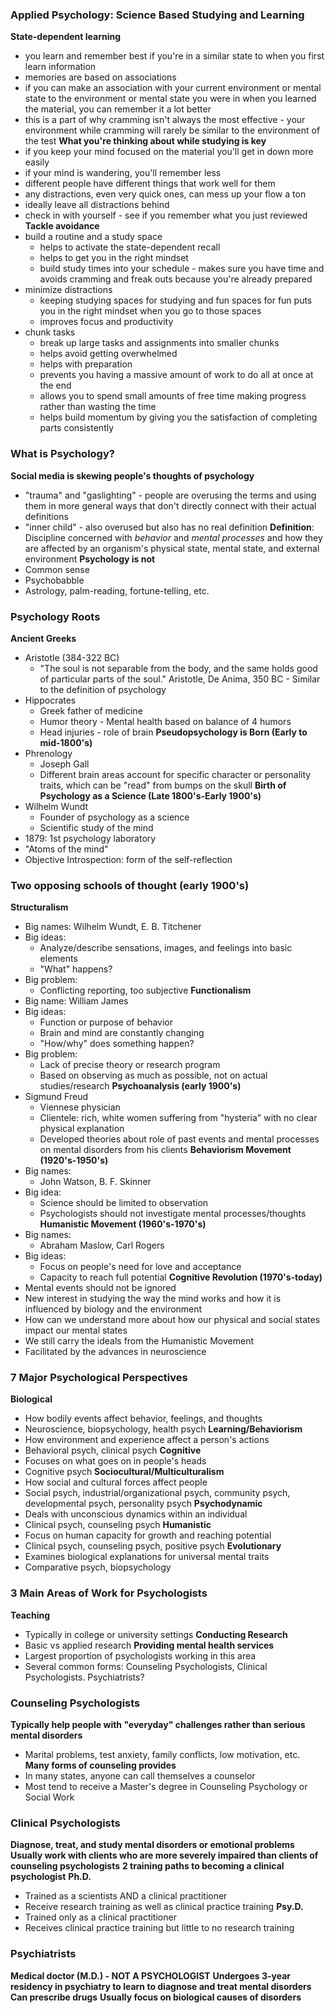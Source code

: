 ### Applied Psychology: Science Based Studying and Learning

**State-dependent learning**
- you learn and remember best if you're in a similar state to when you first learn information
- memories are based on associations
- if you can make an association with your current environment or mental state to the environment or mental state you were in when you learned the material, you can remember it a lot better
- this is a part of why cramming isn't always the most effective - your environment while cramming will rarely be similar to the environment of the test
**What you're thinking about while studying is key**
- if you keep your mind focused on the material you'll get in down more easily
- if your mind is wandering, you'll remember less
- different people have different things that work well for them
- any distractions, even very quick ones, can mess up your flow a ton
- ideally leave all distractions behind
- check in with yourself - see if you remember what you just reviewed
**Tackle avoidance**
- build a routine and a study space
    - helps to activate the state-dependent recall
    - helps to get you in the right mindset
    - build study times into your schedule - makes sure you have time and avoids cramming and freak outs because you're already prepared
- minimize distractions
	- keeping studying spaces for studying and fun spaces for fun puts you in the right mindset when you go to those spaces
	- improves focus and productivity
- chunk tasks
	- break up large tasks and assignments into smaller chunks
	- helps avoid getting overwhelmed
	- helps with preparation
	- prevents you having a massive amount of work to do all at once at the end
	- allows you to spend small amounts of free time making progress rather than wasting the time
	- helps build momentum by giving you the satisfaction of completing parts consistently

### What is Psychology?
**Social media is skewing people's thoughts of psychology**
- "trauma" and "gaslighting" - people are overusing the terms and using them in more general ways that don't directly connect with their actual definitions
- "inner child" - also overused but also has no real definition
**Definition**: Discipline concerned with *behavior* and *mental processes* and how they are affected by an organism's physical state, mental state, and external environment
**Psychology is not**
- Common sense
- Psychobabble
- Astrology, palm-reading, fortune-telling, etc.
### Psychology Roots
**Ancient Greeks**
- Aristotle (384-322 BC)
	- "The soul is not separable from the body, and the same holds good of particular parts of the soul." Aristotle, De Anima, 350 BC - Similar to the definition of psychology
- Hippocrates
	- Greek father of medicine
	- Humor theory - Mental health based on balance of 4 humors
	- Head injuries - role of brain
**Pseudopsychology is Born (Early to mid-1800's)**
- Phrenology
	- Joseph Gall
	- Different brain areas account for specific character or personality traits, which can be "read" from bumps on the skull
**Birth of Psychology as a Science (Late 1800's-Early 1900's)**
- Wilhelm Wundt
	- Founder of psychology as a science
	- Scientific study of the mind
- 1879: 1st psychology laboratory
- "Atoms of the mind"
- Objective Introspection: form of the self-reflection
### Two opposing schools of thought (early 1900's)
**Structuralism**
- Big names: Wilhelm Wundt, E. B. Titchener
- Big ideas:
	- Analyze/describe sensations, images, and feelings into basic elements
	- "What" happens?
- Big problem:
	- Conflicting reporting, too subjective
**Functionalism**
- Big name: William James
- Big ideas:
	- Function or purpose of behavior
	- Brain and mind are constantly changing
	- "How/why" does something happen?
- Big problem:
	- Lack of precise theory or research program
	- Based on observing as much as possible, not on actual studies/research
**Psychoanalysis (early 1900's)**
- Sigmund Freud
	- Viennese physician
	- Clientele: rich, white women suffering from "hysteria" with no clear physical explanation
	- Developed theories about role of past events and mental processes on mental disorders from his clients
**Behaviorism Movement (1920's-1950's)**
- Big names:
	- John Watson, B. F. Skinner
- Big idea:
	- Science should be limited to observation
	- Psychologists should not investigate mental processes/thoughts
**Humanistic Movement (1960's-1970's)**
- Big names:
	- Abraham Maslow, Carl Rogers
- Big ideas:
	- Focus on people's need for love and acceptance
	- Capacity to reach full potential
**Cognitive Revolution (1970's-today)**
- Mental events should not be ignored
- New interest in studying the way the mind works and how it is influenced by biology and the environment
- How can we understand more about how our physical and social states impact our mental states
- We still carry the ideals from the Humanistic Movement
- Facilitated by the advances in neuroscience
### 7 Major Psychological Perspectives
**Biological**
- How bodily events affect behavior, feelings, and thoughts
- Neuroscience, biopsychology, health psych
**Learning/Behaviorism**
- How environment and experience affect a person's actions
- Behavioral psych, clinical psych
**Cognitive**
- Focuses on what goes on in people's heads
- Cognitive psych
**Sociocultural/Multiculturalism**
- How social and cultural forces affect people
- Social psych, industrial/organizational psych, community psych, developmental psych, personality psych
**Psychodynamic**
- Deals with unconscious dynamics within an individual
- Clinical psych, counseling psych
**Humanistic**
- Focus on human capacity for growth and reaching potential
- Clinical psych, counseling psych, positive psych
**Evolutionary**
- Examines biological explanations for universal mental traits
- Comparative psych, biopsychology
### 3 Main Areas of Work for Psychologists
**Teaching**
- Typically in college or university settings
**Conducting Research**
- Basic vs applied research
**Providing mental health services**
- Largest proportion of psychologists working in this area
- Several common forms: Counseling Psychologists, Clinical Psychologists. Psychiatrists?
### Counseling Psychologists
**Typically help people with "everyday" challenges rather than serious mental disorders**
- Marital problems, test anxiety, family conflicts, low motivation, etc.
**Many forms of counseling provides**
- In many states, anyone can call themselves a counselor
- Most tend to receive a Master's degree in Counseling Psychology or Social Work
### Clinical Psychologists
**Diagnose, treat, and study mental disorders or emotional problems**
**Usually work with clients who are more severely impaired than clients of counseling psychologists**
**2 training paths to becoming a clinical psychologist**
**Ph.D.**
- Trained as a scientists AND a clinical practitioner
- Receive research training as well as clinical practice training
**Psy.D.**
- Trained only as a clinical practitioner
- Receives clinical practice training but little to no research training
### Psychiatrists
**Medical doctor (M.D.) - NOT A PSYCHOLOGIST**
**Undergoes 3-year residency in psychiatry to learn to diagnose and treat mental disorders**
**Can prescribe drugs**
**Usually focus on biological causes of disorders**
